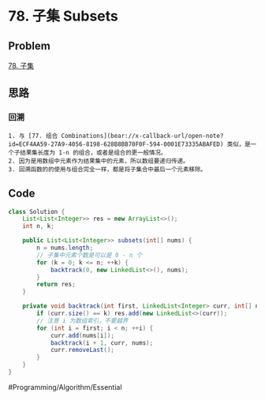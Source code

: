 # 78. 子集 Subsets

## Problem

[78. 子集](https://leetcode-cn.com/problems/subsets/) 

## 思路

### 回溯

	1. 与 [77. 组合 Combinations](bear://x-callback-url/open-note?id=ECF4AA59-27A9-4056-8198-628B8BB70F0F-594-0001E73335ABAFED) 类似，是一个子结果集长度为 1-n 的组合，或者是组合的更一般情况。
	2. 因为是用数组中元素作为结果集中的元素，所以数组要递归传递。
	3. 回溯函数的的使用与组合完全一样，都是将子集合中最后一个元素移除。

## Code

```java
class Solution {
    List<List<Integer>> res = new ArrayList<>();
    int n, k;

    public List<List<Integer>> subsets(int[] nums) {
        n = nums.length;
        // 子集中元素个数是可以是 0 - n 个
        for (k = 0; k <= n; ++k) {
            backtrack(0, new LinkedList<>(), nums);
        }
        return res;
    }

    private void backtrack(int first, LinkedList<Integer> curr, int[] nums) {
        if (curr.size() == k) res.add(new LinkedList<>(curr));
        // 注意 i 为数组索引，不要越界
        for (int i = first; i < n; ++i) {
            curr.add(nums[i]);
            backtrack(i + 1, curr, nums);
            curr.removeLast();
        }
    }
}
```

#Programming/Algorithm/Essential

